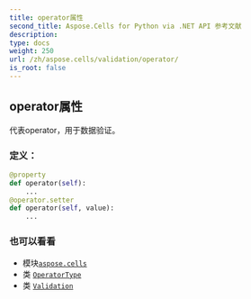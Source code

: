 ```yaml
---
title: operator属性
second_title: Aspose.Cells for Python via .NET API 参考文献
description:
type: docs
weight: 250
url: /zh/aspose.cells/validation/operator/
is_root: false
---
```

## operator属性

代表operator，用于数据验证。
### 定义：
```python
@property
def operator(self):
    ...
@operator.setter
def operator(self, value):
    ...
```

### 也可以看看
* 模块[`aspose.cells`](../../)
* 类 [`OperatorType`](/cells/python-net/zh/aspose.cells/operatortype)
* 类 [`Validation`](/cells/python-net/zh/aspose.cells/validation)
